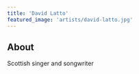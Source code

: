 ```yaml
---
title: 'David Latto'
featured_image: 'artists/david-latto.jpg'
---
```


## About

Scottish singer and songwriter
